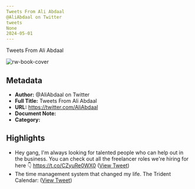 ```yaml
---
Tweets From Ali Abdaal
@AliAbdaal on Twitter
tweets
None
2024-05-01
---
```

Tweets From Ali Abdaal

![rw-book-cover](https://pbs.twimg.com/profile_images/1496857274165436420/yjDjLCDh.jpg)

## Metadata
- **Author:** @AliAbdaal on Twitter
- **Full Title:** Tweets From Ali Abdaal
- **URL:** https://twitter.com/AliAbdaal
- **Document Note:** 
- **Category:**

## Highlights
- Hey gang, I'm always looking for talented people who can help out in the business. You can check out all the freelancer roles we're hiring for here 👇
  https://t.co/CZyuRe0WX0 ([View Tweet](https://twitter.com/AliAbdaal/status/1659215405691600897))
- The time management system that changed my life.
  The Trident Calendar: ([View Tweet](https://twitter.com/AliAbdaal/status/1661723943244365824))
